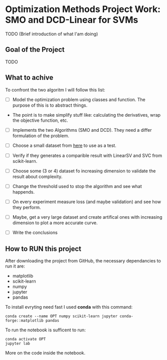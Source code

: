 # Optimization Methods Project Work: SMO and DCD-Linear for SVMs

TODO (Brief introduction of what I'am doing)
## Goal of the Project

TODO

## What to achive

To confront the two algoritm I will follow this list:

- [ ] Model the optimization problem using classes and function. The purpose of this is to abstract things.
 - The point is to make simplify stuff like: calculating the derivatives, wrap the objective function, etc.
- [ ] Implements the two Algorithms (SMO and DCD). They need a differ formulation of the problem.
- [ ] Choose a small dataset from [here](https://www.csie.ntu.edu.tw/~cjlin/libsvmtools/datasets/) to use as a test.
- [ ] Verify if they generates a comparible result with LinearSV and SVC from scikit-learn.
- [ ] Choose some (3 or 4) dataset fo increasing dimension to validate the result about complexity.
- [ ] Change the threshold used to stop the algorithm and see what happends.
- [ ] On every experiment measure loss (and maybe validation) and see how they perform.
- [ ] Maybe, get a very large dataset and create artifical ones with increasing dimension to plot a more accurate curve.
- [ ] Write the conclusions


## How to RUN this project

After downloading the project from GitHub, the necessary dependancies to run it are:
* matplotlib
* scikit-learn
* numpy
* jupyter
* pandas

To install evryting need fast I used **conda** with this command:
```
conda create --name OPT numpy scikit-learn jupyter conda-forge::matplotlib pandas
```

To run the notebook is sufficent to run:
```
conda activate OPT
jupyter lab
```
More on the code inside the notebook.
